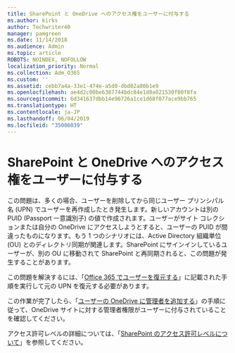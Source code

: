 ```yaml
---
title: SharePoint と OneDrive へのアクセス権をユーザーに付与する
ms.author: kirks
author: Techwriter40
manager: pamgreen
ms.date: 11/14/2018
ms.audience: Admin
ms.topic: article
ROBOTS: NOINDEX, NOFOLLOW
localization_priority: Normal
ms.collection: Adm_O365
ms.custom: ''
ms.assetid: cebb7a4a-33e1-474e-a5d0-dbd02a80b1e9
ms.openlocfilehash: ae4d2c00be6387744bdc84e1d8a021530f80f8fa
ms.sourcegitcommit: 6d341637dbb14e90726a1ce1d68f077ace9bb765
ms.translationtype: HT
ms.contentlocale: ja-JP
ms.lasthandoff: 06/04/2019
ms.locfileid: "35086039"
---
```

# <a name="give-users-access-to-sharepoint-and-onedrive"></a>SharePoint と OneDrive へのアクセス権をユーザーに付与する

<p><span style="mso-bidi-font-family: Calibri; mso-bidi-theme-font: minor-latin;">この問題は、多くの場合、ユーザーを削除してから同じユーザー プリンシパル名 (UPN) でユーザーを再作成したとき発生します。新しいアカウントは別の PUID (Passport 一意識別子) の値で作成されます。ユーザーがサイト コレクションまたは自分の OneDrive にアクセスしようとすると、ユーザーの PUID が間違ったものになります。もう 1 つのシナリオには、Active Directory 組織単位 (OU) とのディレクトリ同期が関連します。SharePoint にサインインしているユーザーが、別の OU に移動されて SharePoint と再同期されると、この問題が発生することがあります。</span></p> <p>
  <span style="mso-bidi-font-family: Calibri; mso-bidi-theme-font: minor-latin;">この問題を解決するには、「<a href="https://docs.microsoft.com/ja-JP/office365/admin/add-users/restore-user?view=o365-worldwide">Office 365 でユーザーを復元する</a>」に記載された手順を実行して元の UPN を復元する必要があります。</span></p> <p>
  <span style="mso-bidi-font-family: Calibri; mso-bidi-theme-font: minor-latin;">この作業が完了したら、「<a href="https://docs.microsoft.com/ja-JP/sharepoint/manage-user-profiles?redirectSourcePath=%252fen-us%252farticle%252fmanage-user-profiles-in-the-sharepoint-admin-center-494bec9c-6654-41f0-920f-f7f937ea9723#add-and-remove-admins-for-a-users-onedrive">ユーザーの OneDrive に管理者を追加する</a>」の手順に従って、OneDrive サイトに対する管理者権限がユーザーに付与されていることを確認してください。</span></p> <p>
  <span style="mso-bidi-font-family: Calibri; mso-bidi-theme-font: minor-latin;">アクセス許可レベルの詳細については、「<a href="https://docs.microsoft.com/ja-JP/sharepoint/understanding-permission-levels">SharePoint のアクセス許可レベルについて</a>」を参照してください。&nbsp;</span></p>

